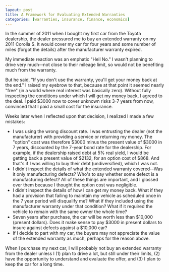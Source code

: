 ```yaml
---
layout: post
title: A Framework for Evaluating Extended Warranties
categories: [warranties, insurance, finance, economics]
---
```

In the summer of 2011 when I bought my first car from the Toyota dealership, the dealer pressured me to buy an extended warranty on my 2011 Corolla S. It would cover my car for four years and some number of miles (forgot the details) after the manufacturer warranty expired.

My immediate reaction was an emphatic "Hell No." I wasn't planning to drive very much--not close to their mileage limit, so would not be benefiting much from the warranty.

But he said, "If you don't use the warranty, you'll get your money back at the end." I raised my eyebrow to that, because at that point it seemed nearly "free" (in a world where real interest was basically zero). Without fully inspecting the conditions under which I will get my money back, I agreed to the deal. I paid $3000 now to cover unknown risks 3-7 years from now, convinced that I paid a small cost for the insurance.

Weeks later when I reflected upon that decision, I realized I made a few mistakes:

* I was using the wrong discount rate. I was entrusting the dealer (not the manufacturer) with providing a service or returning my money. The "option" cost was therefore $3000 minus the present value of $3000 in 7 years, discounted by the 7-year bond rate for the dealership. For example, if the dealership raised debt at 5% real yield, I would be getting back a present value of $2132, for an option cost of $868. And that's if I was willing to buy their debt (undiversified), which I was not.
* I didn't inspect the details of what the extended warranty covered--Was it only manufacturing defects? Who's to say whether some defect is a manufacturing defect? All of these things are important, and I glossed over them because I thought the option cost was negligible.
* I didn't inspect the details of how I can get my money back. What if they had a provision that failing to maintain my vehicle as scheduled once in the 7 year period will disqualify me? What if they included using the manufacturer warranty under that condition? What if it required the vehicle to remain with the same owner the whole time?
* Seven years after purchase, the car will be worth less than $10,000 (present dollars). Does it make sense to pay $3000 in present dollars to insure against defects against a $10,000 car? 
* If I decide to part with my car, the buyers may not appreciate the value of the extended warranty as much, perhaps for the reason above.

When I purchase my next car, I will probably not buy an extended warranty from the dealer unless I (1) plan to drive a lot, but still under their limits, (2) have the opportunity to understand and evaluate the offer, and (3) I plan to keep the car for a long time.